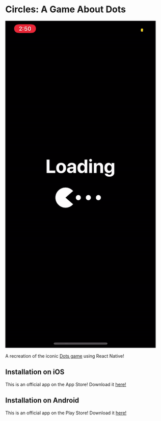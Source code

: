# Circles: A Game About Dots

![App Demo](./github/demo.gif)

A recreation of the iconic [Dots game](https://apps.apple.com/us/app/dots-a-game-about-connecting/id632285588) using React Native!

## Installation on iOS

This is an official app on the App Store! Download it [here!](https://apps.apple.com/us/app/circles-a-game-about-dots/id1515867871)

## Installation on Android

This is an official app on the Play Store! Download it [here!](https://play.google.com/store/apps/details?id=com.anthonyzheng.circles)
